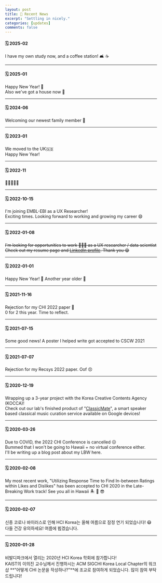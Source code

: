 ```yaml
---
layout: post
title: 📌 Recent News
excerpt: "Settling in nicely."
categories: [updates]
comments: false
---
```

#### 🗓 2025-02

I have my own study now, and a coffee station! 🛋️ ☕

---

#### 🗓 2025-01

Happy New Year! 🎊  
Also we've got a house now 🏡

---

#### 🗓 2024-06

Welcoming our newest family member 👶

---

#### 🗓 2023-01

We moved to the UK🇬🇧  
Happy New Year!

---

#### 🗓 2022-11

🤵‍♂️💍👰‍♀️

---

#### 🗓 2022-10-15

I'm joining EMBL-EBI as a UX Researcher!  
Exciting times. Looking forward to working and growing my career 😄

---

#### 🗓 2022-01-08

~~I'm looking for opportunities to work 👨🏻‍💻 as a UX researcher / data scientist~~
~~Check out my resume page and [LinkedIn profile](https://www.linkedin.com/in/minjoonkim10/). Thank you 😁~~

---

#### 🗓 2022-01-01

Happy New Year! 🎊 Another year older 🥲

---

#### 🗓 2021-11-16

Rejection for my CHI 2022 paper 🥲  
0 for 2 this year. Time to reflect.

---

#### 🗓 2021-07-15

Some good news! A poster I helped write got accepted to CSCW 2021

---

#### 🗓 2021-07-07

Rejection for my Recsys 2022 paper. Oof 😣  

---

#### 🗓 2020-12-19

Wrapping up a 3-year project with the Korea Creative Contents Agency (KOCCA)!  
Check out our lab's finished product of "[ClassicMate](https://classic-mate.github.io)", a smart speaker based classical music curation service available on Google devices!

---

#### 🗓 2020-03-26

Due to COVID, the 2022 CHI Conference is cancelled ☹️  
Bummed that I won't be going to Hawaii + no virtual conference either.  
I'll be writing up a blog post about my LBW here.

---

#### 🗓 2020-02-08

My most recent work, "Utilizing Response Time to Find In-between Ratings within Likes and Dislikes" has been accepted to CHI 2020 in the Late-Breaking Work track! See you all in Hawaii 🏝 🌺 😎

---

#### 🗓 2020-02-07

신종 코로나 바이러스로 인해 HCI Korea는 올해 여름으로 잠정 연기 되었습니다! 😷  
다들 건강 유의하세요! 여름에 뵙겠습니다.

---

#### 🗓 2020-01-28

비발디파크에서 열리는 2020년 HCI Korea 학회에 참가합니다!  
KAIST의 이의진 교수님께서 진행하시는 ACM SIGCHI Korea Local Chapter의 워크샵 **"어떻게 CHI 논문을 작성하나?"**에 조교로 참여하게 되었습니다. 많이 참여 부탁드립니다!
